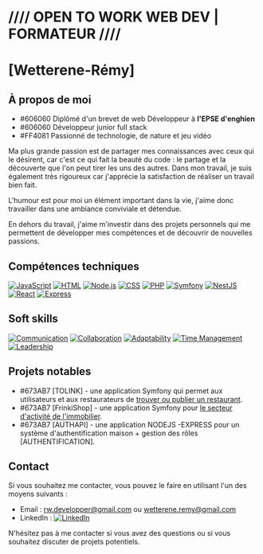 # //// OPEN TO WORK  WEB DEV | FORMATEUR   ////


# [Wetterene-Rémy]

## À propos de moi

- #606060 Diplômé d'un brevet de web Développeur à **l'EPSE d'enghien**
- #606060 Développeur junior full stack 
- #FF4081 Passionné de technologie, de nature et jeu vidéo

Ma plus grande passion est de partager mes connaissances avec ceux qui le désirent, car c'est ce qui fait la beauté du code : le partage et la découverte que l'on peut tirer les uns des autres. Dans mon travail, je suis également très rigoureux car j'apprécie la satisfaction de réaliser un travail bien fait.

L'humour est pour moi un élément important dans la vie, j'aime donc travailler dans une ambiance conviviale et détendue.

En dehors du travail, j'aime m'investir dans des projets personnels qui me permettent de développer mes compétences et de découvrir de nouvelles passions.

## Compétences techniques

[![JavaScript](https://img.shields.io/badge/-JavaScript-yellow?style=for-the-badge&logo=javascript&logoColor=white)](https://github.com/topics/javascript)
[![HTML](https://img.shields.io/badge/HTML-239120?style=for-the-badge&logo=html5&logoColor=E34F26)](https://developer.mozilla.org/fr/docs/Web/HTML)
[![Node.js](https://img.shields.io/badge/Node.js-43853D?style=for-the-badge&logo=node.js&logoColor=339933)](https://nodejs.org/)
[![CSS](https://img.shields.io/badge/CSS-239120?&style=for-the-badge&logo=css3&logoColor=1572B6)](https://developer.mozilla.org/fr/docs/Web/CSS)
[![PHP](https://img.shields.io/badge/PHP-777BB4?style=for-the-badge&logo=php&logoColor=777BB4)](https://www.php.net/)
[![Symfony](https://img.shields.io/badge/Symfony-000000?style=for-the-badge&logo=symfony&logoColor=white)](https://symfony.com/)
[![NestJS](https://img.shields.io/badge/NestJS-E0234E?style=for-the-badge&logo=nestjs&logoColor=E0234E)](https://nestjs)
[![React](https://img.shields.io/badge/React-61DAFB?style=for-the-badge&logo=react&logoColor=#61DAFB)](https://reactjs.org/)
[![Express](https://img.shields.io/badge/Express.js-000000?style=for-the-badge&logo=express&logoColor=#000000)](https://expressjs.com/)

## Soft skills

[![Communication](https://img.shields.io/badge/Communication-blue?style=for-the-badge&logo=Microsoft-Teams&logoColor=white)]()
[![Collaboration](https://img.shields.io/badge/Collaboration-green?style=for-the-badge&logo=Slack&logoColor=white)]()
[![Adaptability](https://img.shields.io/badge/Adaptability-yellow?style=for-the-badge&logo=adobe&logoColor=white)]()
[![Time Management](https://img.shields.io/badge/Time_Management-orange?style=for-the-badge&logo=timeular&logoColor=white)]()
[![Leadership](https://img.shields.io/badge/Leadership-red?style=for-the-badge&logo=microsoft&logoColor=white)]()


## Projets notables

- #673AB7 [TOLINK] - une application Symfony qui permet aux utilisateurs et aux restaurateurs de [trouver ou publier un restaurant](https://tolink.frinki-ad.com/).
- #673AB7 [FrinkiShop] - une application Symfony pour [le secteur d'activité de l'immobilier](https://frinki-ad.com/).
- #673AB7 [AUTHAPI] - une application NODEJS -EXPRESS pour un système d'authentification maison + gestion des rôles [AUTHENTIFICATION].

## Contact

Si vous souhaitez me contacter, vous pouvez le faire en utilisant l'un des moyens suivants :

- Email : [rw.developper@gmail.com](mailto:rw.developper@gmail.com) ou  [wetterene.remy@gmail.com](mailto:wetterene.remy@gmail.com)
- LinkedIn : [![LinkedIn](https://img.shields.io/badge/LinkedIn-0077B5?style=for-the-badge&logo=linkedin&logoColor=white)](https://www.linkedin.com/in/wetterene-r%C3%A9my-429914189/)

N'hésitez pas à me contacter si vous avez des questions ou si vous souhaitez discuter de projets potentiels.

